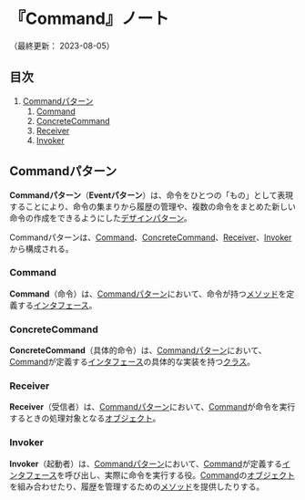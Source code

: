 # 『Command』ノート

（最終更新： 2023-08-05）


## 目次

1. [Commandパターン](#commandパターン)
	1. [Command](#command)
	1. [ConcreteCommand](#concretecommand)
	1. [Receiver](#receiver)
	1. [Invoker](#invoker)


## Commandパターン

**Commandパターン**（**Eventパターン**）は、命令をひとつの「もの」として表現することにより、命令の集まりから履歴の管理や、複数の命令をまとめた新しい命令の作成をできるようにした[デザインパターン](./design_pattern#デザインパターン)。

Commandパターンは、[Command](#command)、[ConcreteCommand](#concretecommand)、[Receiver](#receiver)、[Invoker](#invoker)から構成される。

### Command

**Command**（命令）は、[Commandパターン](#commandパターン)において、命令が持つ[メソッド](../../../../programming/_/chapters/object_oriented.md#メソッド)を定義する[インタフェース](../../../../programming/_/chapters/object_oriented.md#インタフェース)。

### ConcreteCommand

**ConcreteCommand**（具体的命令）は、[Commandパターン](#commandパターン)において、[Command](#command)が定義する[インタフェース](../../../../programming/_/chapters/object_oriented.md#インタフェース)の具体的な実装を持つ[クラス](../../../../programming/_/chapters/object_oriented.md#クラス)。

### Receiver

**Receiver**（受信者）は、[Commandパターン](#commandパターン)において、[Command](#command)が命令を実行するときの処理対象となる[オブジェクト](../../../../programming/_/chapters/object_oriented.md#オブジェクト)。

### Invoker

**Invoker**（起動者）は、[Commandパターン](#commandパターン)において、[Command](#command)が定義する[インタフェース](../../../../programming/_/chapters/object_oriented.md#インタフェース)を呼び出し、実際に命令を実行する役。[Command](#command)の[オブジェクト](../../../../programming/_/chapters/object_oriented.md#オブジェクト)を組み合わせたり、履歴を管理するための[メソッド](../../../../programming/_/chapters/object_oriented.md#メソッド)を提供したりする。
